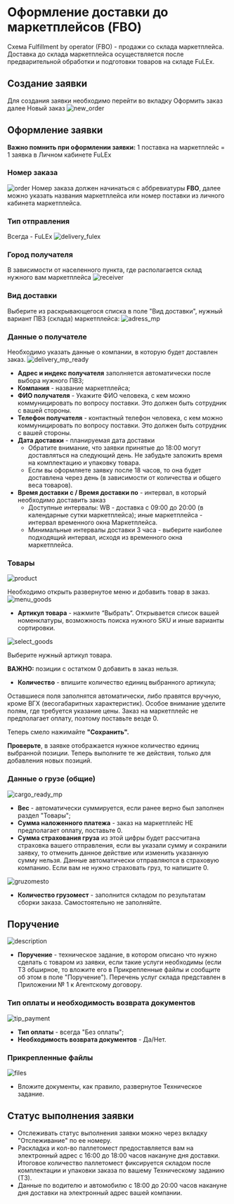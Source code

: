 # Оформление доставки до маркетплейсов (FBO)

Схема Fulfillment by operator (FBO) - продажи со склада маркетплейса. Доставка до склада маркетплейса осуществляется после предварительной обработки и подготовки товаров на складе FuLEx. 

## Создание заявки
Для создания заявки необходимо перейти во вкладку Оформить заказ далее Новый заказ
![new_order](../../../_assets/personal_office/new_order.png)

## Оформление заявки

**Важно помнить при оформлении заявки:** 1 поставка на маркетплейс = 1 заявка в Личном кабинете FuLEx

### Номер заказа

![order](../../../_assets/personal_office/order_number.png)
Номер заказа должен начинаться с аббревиатуры **FBO**, далее можно указать названия маркетплейса или номер поставки из личного кабинета маркетплейса.

### Тип отправления
Всегда - FuLEx
![delivery_fulex](../../../_assets/personal_office/delivery_fulex.png) 
### Город получателя
В зависимости от населенного пункта, где располагается склад нужного вам маркетплейса
![receiver](../../../_assets/personal_office/delivery_city_moscow.png)

### Вид доставки
Выберите из раскрывающегося списка в поле "Вид доставки", нужный вариант ПВЗ (склада) маркетплейса:
![adress_mp](../../../_assets/personal_office/adress_mp.png)

### Данные о получателе
Необходимо указать данные о компании, в которую будет доставлен заказ.
![delivery_mp_ready](../../../_assets/personal_office/delivery_mp_ready.png)
- **Адрес и индекс получателя** заполняется автоматически после выбора нужного ПВЗ;
- **Компания** - название маркетплейса;
- **ФИО получателя** - Укажите ФИО человека, с кем можно коммуницировать по вопросу поставки. Это должен быть сотрудник с вашей стороны. 
- **Телефон получателя** - контактный телефон человека, с кем можно коммуницировать по вопросу поставки. Это должен быть сотрудник с вашей стороны. 
- **Дата доставки** - планируемая дата доставки
  - Обратите внимание, что заявки принятые до 18:00 могут доставляться на следующий день. Не забудьте заложить время на комплектацию и упаковку товара. 
  - Если вы оформляете заявку после 18 часов, то она будет доставлена через день (в зависимости от количества и общего веса товаров).
- **Время доставки с / Время доставки по** - интервал, в который необходимо доставить заказ
  - Доступные интервалы: WB - доставка с 09:00 до 20:00 (в календарные сутки маркетплейса); иные маркетплейса - интервал временного окна Маркетплейса.
  - Минимальные интервалы доставки 3 часа - выберите наиболее подходящий интервал, исходя из временного окна маркетплейса.

### Товары

![product](../../../_assets/personal_office/product.png)

Необходимо открыть развернутое меню и добавить товар в заказ.
![menu_goods](../../../_assets/personal_office/menu_goods.png)

- **Артикул товара** - нажмите “Выбрать“. Открывается список вашей номенклатуры, возможность поиска нужного SKU и иные варианты сортировки. 

![select_goods](../../../_assets/personal_office/select_goods.png) 

Выберите нужный артикул товара.

**ВАЖНО:**  позиции с остатком 0 добавить в заказ нельзя. 

- **Количество** - впишите количество единиц выбранного артикула;

Оставшиеся поля заполнятся автоматически, либо правятся вручную, кроме ВГХ (весогабаритных характеристик). 
Особое внимание уделите полям, где требуется указание цены. Заказ на маркетплейс не предполагает оплату, поэтому поставьте везде 0.

Теперь смело нажимайте **"Сохранить".**

**Проверьте**, в заявке отображается нужное количество единиц выбранной позиции. Теперь  выполните те же действия, только для добавления новых позиций.

### Данные о грузе (общие)

![cargo_ready_mp](../../../_assets/personal_office/cargo_ready_mp.png)

* **Вес** - автоматически суммируется, если ранее верно был заполнен раздел "Товары";
* **Сумма наложенного платежа** - заказ на маркетплейс НЕ предполагает оплату, поставьте 0.
* **Сумма страхования груза** из этой цифры будет рассчитана страховка вашего отправления, если вы указали сумму и сохранили заявку, то отменить данное действие или изменить указанную сумму нельзя. Данные автоматически отправляются в страховую компанию. Если вам не нужно страховать груз, то напишите 0.

![gruzomesto](../../../_assets/personal_office/gruzomesto.png) 

- **Количество грузомест** - заполнится складом по результатам сборки заказа. Самостоятельно не заполняйте.

## Поручение

![description](../../../_assets/personal_office/description.png)
- **Поручение** - техническое задание, в котором описано что нужно сделать с товаром из заявки, если такие услуги необходимы (если ТЗ обширное, то вложите его в Прикрепленные файлы и сообщите об этом в поле "Поручение"). Перечень услуг склада представлен в Приложении № 1 к Агентскому договору.


### Тип оплаты и необходимость возврата документов 
![tip_payment](../../../_assets/personal_office/tip_payment.png)
- **Тип оплаты** - всегда "Без оплаты";
- **Необходимость возврата документов** - Да/Нет. 

### Прикрепленные файлы

![files](../../../_assets/personal_office/attached_files.png)
- Вложите документы, как правило, развернутое Техническое задание. 

## Статус выполнения заявки
- Отслеживать статус выполнения заявки можно через вкладку "Отслеживание" по ее номеру. 
- Раскладка и кол-во паллетомест предоставляется вам на электронный адрес с 16:00 до 18:00 часов  накануне дня доставки. Итоговое количество паллетомест фиксируется складом после комплектации и упаковки заказа по вашему Техническому заданию (ТЗ).
- Данные по водителю и автомобилю с 18:00 до 20:00 часов накануне дня доставки на электронный адрес вашей компании.
